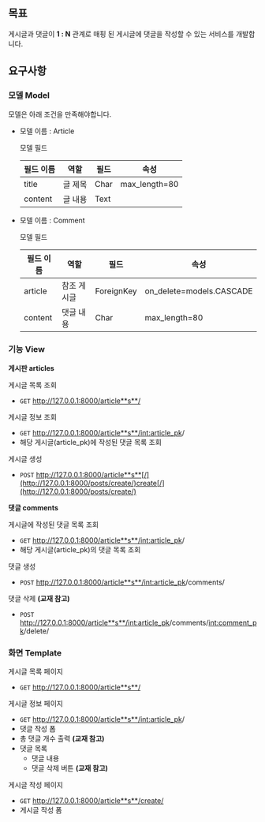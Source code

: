 ## 목표

게시글과 댓글이 **1 : N** 관계로 매핑 된 게시글에 댓글을 작성할 수 있는 서비스를 개발합니다.

## 요구사항

### 모델 Model

모델은 아래 조건을 만족해야합니다.

- 모델 이름 : Article

  모델 필드

  | 필드 이름 | 역할    | 필드 | 속성          |
  | --------- | ------- | ---- | ------------- |
  | title     | 글 제목 | Char | max_length=80 |
  | content   | 글 내용 | Text |               |

- 모델 이름 : Comment

  모델 필드

  | 필드 이름 | 역할        | 필드       | 속성                     |
  | --------- | ----------- | ---------- | ------------------------ |
  | article   | 참조 게시글 | ForeignKey | on_delete=models.CASCADE |
  | content   | 댓글 내용   | Char       | max_length=80            |

### 기능 View

**게시판 articles** 

게시글 목록 조회

- `GET` http://127.0.0.1:8000/article**s**/

게시글 정보 조회

- `GET` http://127.0.0.1:8000/article**s**/<int:article_pk>/
- 해당 게시글(article_pk)에 작성된 댓글 목록 조회

게시글 생성

- `POST` http://127.0.0.1:8000/article**s**[/](http://127.0.0.1:8000/posts/create/)create[/](http://127.0.0.1:8000/posts/create/)

**댓글 comments**

게시글에 작성된 댓글 목록 조회

- `GET` http://127.0.0.1:8000/article**s**/<int:article_pk>/
- 해당 게시글(article_pk)의 댓글 목록 조회

댓글 생성

- `POST` http://127.0.0.1:8000/article**s**/<int:article_pk>/comments/

댓글 삭제 **(교재 참고)**

- `POST` http://127.0.0.1:8000/article**s**/<int:article_pk>/comments/<int:comment_pk>/delete/

### 화면 Template

게시글 목록 페이지

- `GET` http://127.0.0.1:8000/article**s**/

게시글 정보 페이지

- `GET` http://127.0.0.1:8000/article**s**/<int:article_pk>/
- 댓글 작성 폼
- 총 댓글 개수 출력 **(교재 참고)**
- 댓글 목록
  - 댓글 내용
  - 댓글 삭제 버튼 **(교재 참고)**

게시글 작성 페이지

- `GET` http://127.0.0.1:8000/article**s**/create/
- 게시글 작성 폼